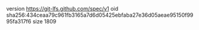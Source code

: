 version https://git-lfs.github.com/spec/v1
oid sha256:434ceaa79c961fb3165a7d6d05425ebfaba27e36d05aeae95150f9995fa317f6
size 1809
